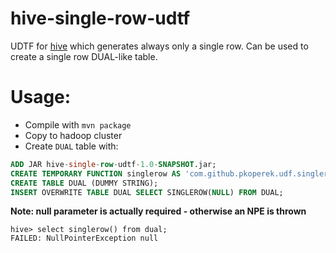 hive-single-row-udtf
====================

UDTF for [hive](https://hive.apache.org/) which generates always only a single row. Can be used to create a single row DUAL-like table.

Usage:
======

 * Compile with `mvn package` 
 * Copy to hadoop cluster
 * Create `DUAL` table with:

```sql
ADD JAR hive-single-row-udtf-1.0-SNAPSHOT.jar;
CREATE TEMPORARY FUNCTION singlerow AS 'com.github.pkoperek.udf.singlerow.SingleRowUDTF';
CREATE TABLE DUAL (DUMMY STRING);
INSERT OVERWRITE TABLE DUAL SELECT SINGLEROW(NULL) FROM DUAL;
```

**Note: null parameter is actually required - otherwise an NPE is thrown**

```
hive> select singlerow() from dual;
FAILED: NullPointerException null
```